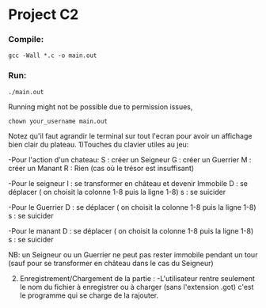 # Project C2

### Compile: 

`gcc -Wall *.c -o main.out`

### Run:

`./main.out`

Running might not be possible due to permission issues, 

`chown your_username main.out`

Notez qu'il faut agrandir le terminal sur tout l'ecran pour avoir un affichage bien clair du plateau.
1)Touches du clavier utiles au jeu:

-Pour l'action d'un chateau:
S : créer un Seigneur
G : créer un Guerrier
M : créer un Manant
R : Rien (cas où le trésor est insuffisant)

-Pour le seigneur
I : se transformer en château et devenir Immobile
D : se déplacer ( on choisit la colonne 1-8 puis la ligne 1-8)
s : se suicider

-Pour le Guerrier
D : se déplacer ( on choisit la colonne 1-8 puis la ligne 1-8)
s : se suicider

-Pour le manant
D : se déplacer ( on choisit la colonne 1-8 puis la ligne 1-8)
s : se suicider

NB: un Seigneur ou un Guerrier ne peut pas rester immobile pendant un tour (sauf pour se transformer en château dans le cas du Seigneur)

2) Enregistrement/Chargement de la partie :
-L'utilisateur rentre seulement le nom du fichier à enregistrer ou à charger (sans l'extension .got) c'est le programme qui se charge de la rajouter.
